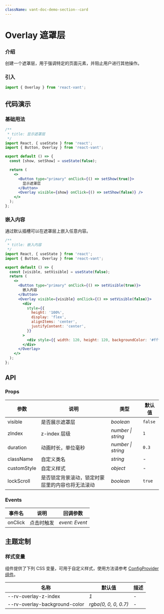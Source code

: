 ```yaml
---
className: vant-doc-demo-section--card
---
```


# Overlay 遮罩层

### 介绍

创建一个遮罩层，用于强调特定的页面元素，并阻止用户进行其他操作。

### 引入

```js
import { Overlay } from 'react-vant';
```

## 代码演示

### 基础用法

```jsx
/**
 * title: 显示遮罩层
 */
import React, { useState } from 'react';
import { Button, Overlay } from 'react-vant';

export default () => {
  const [show, setShow] = useState(false);

  return (
    <>
      <Button type="primary" onClick={() => setShow(true)}>
        显示遮罩层
      </Button>
      <Overlay visible={show} onClick={() => setShow(false)} />
    </>
  );
};
```

### 嵌入内容

通过默认插槽可以在遮罩层上嵌入任意内容。

```jsx
/**
 * title: 嵌入内容
 */
import React, { useState } from 'react';
import { Button, Overlay } from 'react-vant';

export default () => {
  const [visible, setVisible] = useState(false);
  return (
    <>
      <Button type="primary" onClick={() => setVisible(true)}>
        嵌入内容
      </Button>
      <Overlay visible={visible} onClick={() => setVisible(false)}>
        <div
          style={{
            height: '100%',
            display: 'flex',
            alignItems: 'center',
            justifyContent: 'center',
          }}
        >
          <div style={{ width: 120, height: 120, backgroundColor: '#fff', borderRadius: 4 }} />
        </div>
      </Overlay>
    </>
  );
};
```

## API

### Props

| 参数        | 说明                                             | 类型               | 默认值  |
| ----------- | ------------------------------------------------ | ------------------ | ------- |
| visible     | 是否展示遮罩层                                   | _boolean_          | `false` |
| zIndex      | z-index 层级                                     | _number \| string_ | `1`     |
| duration    | 动画时长，单位毫秒                               | _number \| string_ | `0.3`   |
| className   | 自定义类名                                       | _string_           | -       |
| customStyle | 自定义样式                                       | _object_           | -       |
| lockScroll  | 是否锁定背景滚动，锁定时蒙层里的内容也将无法滚动 | _boolean_          | `true`  |

### Events

| 事件名  | 说明       | 回调参数       |
| ------- | ---------- | -------------- |
| onClick | 点击时触发 | _event: Event_ |

## 主题定制

### 样式变量

组件提供了下列 CSS 变量，可用于自定义样式，使用方法请参考 [ConfigProvider 组件](#/zh-CN/config-provider)。

| 名称                          | 默认值               | 描述 |
| ----------------------------- | -------------------- | ---- |
| --rv-overlay-z-index          | _1_                  | -    |
| --rv-overlay-background-color | _rgba(0, 0, 0, 0.7)_ | -    |
